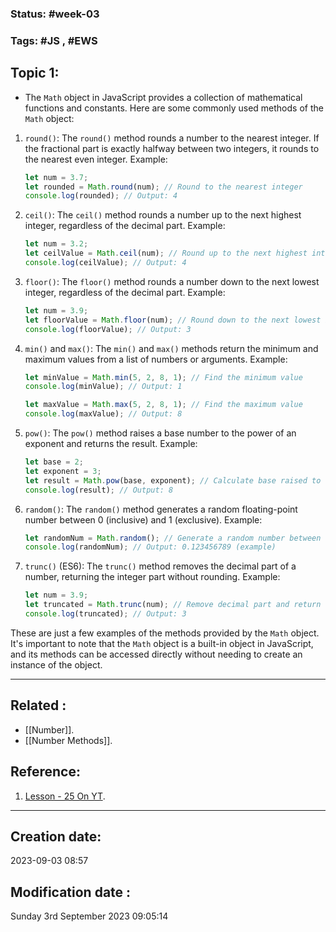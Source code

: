 
### Status: #week-03  

### Tags: #JS , #EWS 

## Topic 1: 

- The `Math` object in JavaScript provides a collection of mathematical functions and constants. Here are some commonly used methods of the `Math` object:

1. `round()`:
   The `round()` method rounds a number to the nearest integer. If the fractional part is exactly halfway between two integers, it rounds to the nearest even integer. Example:

   `````javascript
   let num = 3.7;
   let rounded = Math.round(num); // Round to the nearest integer
   console.log(rounded); // Output: 4
   `````

2. `ceil()`:
   The `ceil()` method rounds a number up to the next highest integer, regardless of the decimal part. Example:

   ````javascript
   let num = 3.2;
   let ceilValue = Math.ceil(num); // Round up to the next highest integer
   console.log(ceilValue); // Output: 4
   `````

3. `floor()`:
   The `floor()` method rounds a number down to the next lowest integer, regardless of the decimal part. Example:

   ````javascript
   let num = 3.9;
   let floorValue = Math.floor(num); // Round down to the next lowest integer
   console.log(floorValue); // Output: 3
   `````

4. `min()` and `max()`:
   The `min()` and `max()` methods return the minimum and maximum values from a list of numbers or arguments. Example:

   ````javascript
   let minValue = Math.min(5, 2, 8, 1); // Find the minimum value
   console.log(minValue); // Output: 1

   let maxValue = Math.max(5, 2, 8, 1); // Find the maximum value
   console.log(maxValue); // Output: 8
   `````

5. `pow()`:
   The `pow()` method raises a base number to the power of an exponent and returns the result. Example:

   ````javascript
   let base = 2;
   let exponent = 3;
   let result = Math.pow(base, exponent); // Calculate base raised to the power of exponent
   console.log(result); // Output: 8
   `````

6. `random()`:
   The `random()` method generates a random floating-point number between 0 (inclusive) and 1 (exclusive). Example:

   ````javascript
   let randomNum = Math.random(); // Generate a random number between 0 and 1
   console.log(randomNum); // Output: 0.123456789 (example)
   `````

7. `trunc()` (ES6):
   The `trunc()` method removes the decimal part of a number, returning the integer part without rounding. Example:

   ````javascript
   let num = 3.9;
   let truncated = Math.trunc(num); // Remove decimal part and return the integer part
   console.log(truncated); // Output: 3
   `````

These are just a few examples of the methods provided by the `Math` object. It's important to note that the `Math` object is a built-in object in JavaScript, and its methods can be accessed directly without needing to create an instance of the object.

______________________________________________________________________


## Related : 

- [[Number]].
- [[Number Methods]].

## Reference: 

1.  [Lesson - 25 On YT](https://www.youtube.com/watch?v=xBNM5Zbnh8Q&list=PLDoPjvoNmBAx3kiplQR_oeDqLDBUDYwVv&index=25).


---

  ## Creation date: 
  
  2023-09-03 08:57 
  
  
   ## Modification date :
   
   Sunday 3rd September 2023 09:05:14